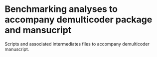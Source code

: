 # Benchmarking analyses to accompany demulticoder package and mansucript

Scripts and associated intermediates files to accompany demulticoder manuscript. 
